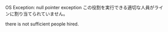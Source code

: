 OS Exception: null pointer exception
この役割を実行できる適切な人員がラインに割り当てられていません。


there is not sufficient people hired. 

